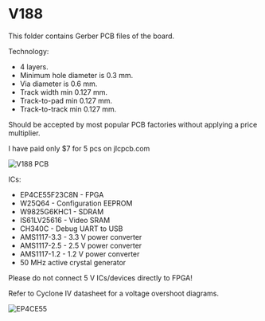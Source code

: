 # V188

This folder contains Gerber PCB files of the board.

Technology:

* 4 layers.
* Minimum hole diameter is 0.3 mm.
* Via diameter is 0.6 mm.
* Track width min 0.127 mm.
* Track-to-pad min 0.127 mm.
* Track-to-track min 0.127 mm.

Should be accepted by most popular PCB factories without applying a price multiplier.

I have paid only $7 for 5 pcs on jlcpcb.com

![V188 PCB](https://github.com/b-dmitry1/V188/blob/main/pictures/V188pcb.jpg)

ICs:

* EP4CE55F23C8N - FPGA
* W25Q64 - Configuration EEPROM
* W9825G6KHC1 - SDRAM
* IS61LV25616 - Video SRAM
* CH340C - Debug UART to USB
* AMS1117-3.3 - 3.3 V power converter
* AMS1117-2.5 - 2.5 V power converter
* AMS1117-1.2 - 1.2 V power converter
* 50 MHz active crystal generator

Please do not connect 5 V ICs/devices directly to FPGA!

Refer to Cyclone IV datasheet for a voltage overshoot diagrams.

![EP4CE55](https://github.com/b-dmitry1/V188/blob/main/pictures/EP4CE55.jpg)
